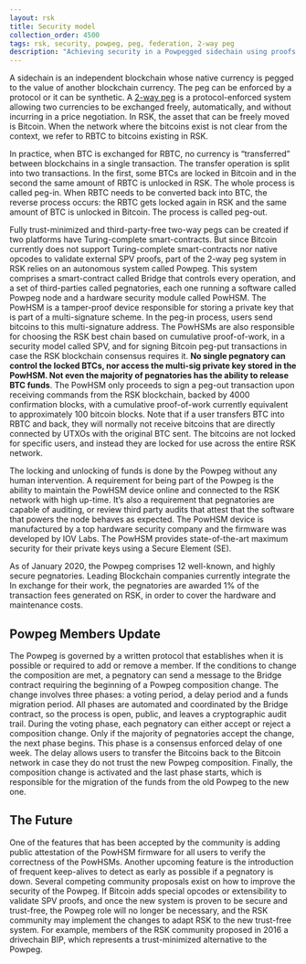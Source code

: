 ```yaml
---
layout: rsk
title: Security model
collection_order: 4500
tags: rsk, security, powpeg, peg, federation, 2-way peg
description: "Achieving security in a Powpegged sidechain using proofs of payment"
---
```


A sidechain is an independent blockchain whose native currency is pegged to the value of another blockchain currency. The peg can be enforced by a protocol or it can be synthetic. A [2-way peg](/rsk/architecture/powpeg/) is a protocol-enforced system allowing two currencies to be exchanged freely, automatically, and without incurring in a price negotiation. In RSK, the asset that can be freely moved is Bitcoin. When the network where the bitcoins exist is not clear from the context, we refer to RBTC to bitcoins existing in RSK.

In practice, when BTC is exchanged for RBTC, no currency is “transferred” between blockchains in a single transaction. The transfer operation is split into two transactions. In the first, some BTCs are locked in Bitcoin and in the second the same amount of RBTC is unlocked in RSK. The whole process is called peg-in. When RBTC needs to be converted back into BTC, the reverse process occurs: the RBTC gets locked again in RSK and the same amount of BTC is unlocked in Bitcoin. The process is called peg-out.

Fully trust-minimized and third-party-free two-way pegs can be created if two platforms have Turing-complete smart-contracts. But since Bitcoin currently does not support Turing-complete smart-contracts nor native opcodes to validate external SPV proofs, part of the 2-way peg system in RSK relies on an autonomous system called Powpeg. This system comprises a smart-contract called Bridge that controls every operation, and a set of third-parties called pegnatories, each one running a software called Powpeg node and a hardware security module called PowHSM. The PowHSM is a tamper-proof device responsible for storing a private key that is part of a multi-signature scheme. In the peg-in process, users send bitcoins to this  multi-signature address.  The PowHSMs are also responsible for choosing the RSK best chain based on cumulative proof-of-work, in a security model called SPV, and for signing Bitcoin peg-put transactions in case the RSK blockchain consensus requires it. **No single pegnatory can control the locked BTCs, nor access the multi-sig private key stored in the PowHSM. Not even the majority of pegnatories has the ability to release BTC funds**. The PowHSM only proceeds to sign a peg-out transaction upon receiving commands from the RSK blockchain, backed by 4000 confirmation blocks, with a cumulative proof-of-work currently equivalent to approximately 100 bitcoin blocks. Note that if a user transfers BTC into RBTC and back, they will normally not receive bitcoins that are directly connected by UTXOs with the original BTC sent. The bitcoins are not locked for specific users, and instead they are locked for use across the entire RSK network.

The locking and unlocking of funds is done by the Powpeg without any human intervention. A requirement for being part of the Powpeg is the ability to maintain the PowHSM device online and connected to the RSK network with high up-time. It’s also a requirement that pegnatories are capable of auditing, or review third party audits that attest that the software that powers the node behaves as expected. The PowHSM device is manufactured by a top hardware security company and the firmware was developed by IOV Labs. The PowHSM provides state-of-the-art maximum security for their private keys using a Secure Element (SE).

As of January 2020, the Powpeg comprises 12 well-known, and highly secure pegnatories. Leading Blockchain companies currently integrate the In exchange for their work, the pegnatories are awarded 1% of the transaction fees generated on RSK, in order to cover the hardware and maintenance costs. 

## Powpeg Members Update

The Powpeg is governed by a written protocol that establishes when it is possible or required to add or remove a member. If the conditions to change the composition are met, a pegnatory can send a message to the Bridge contract requiring the beginning of a Powpeg composition change. The change involves three phases: a voting period, a delay period and a funds migration period.  All phases are automated and coordinated by the Bridge contract, so the process is open, public, and leaves a cryptographic audit trail.  During the voting phase, each pegnatory can either accept or reject a composition change. Only if the majority of pegnatories accept the change, the next phase begins. This phase is a consensus enforced delay of one week. The delay allows users to transfer the Bitcoins back to the Bitcoin network in case they do not trust the new Powpeg composition. Finally, the composition change is activated and the last phase starts, which is responsible for the migration of the funds from the old Powpeg to the new one. 

## The Future

One of the features that has been accepted by the community is adding public attestation of the PowHSM firmware for all users to verify the correctness of the PowHSMs. Another upcoming feature is the introduction of frequent keep-alives to detect as early as possible if a pegnatory is down. Several competing community proposals exist on how to improve the security of the Powpeg. If Bitcoin adds special opcodes or extensibility to validate SPV proofs, and once the new system is proven to be secure and trust-free, the Powpeg role will no longer be necessary, and the RSK community may implement the changes to adapt RSK to the new trust-free system. For example, members of the RSK community proposed in 2016 a drivechain BIP, which represents a trust-minimized alternative to the Powpeg.
